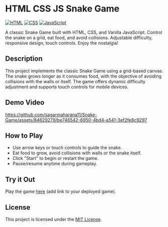 # HTML CSS JS Snake Game

[![HTML](https://img.shields.io/badge/Language-HTML-orange)](https://www.w3.org/html/)
[![CSS](https://img.shields.io/badge/Language-CSS-blue)](https://www.w3.org/Style/CSS/)
[![JavaScript](https://img.shields.io/badge/Language-JavaScript-yellow)](https://developer.mozilla.org/en-US/docs/Web/JavaScript)

A classic Snake Game built with HTML, CSS, and Vanilla JavaScript. Control the snake on a grid, eat food, and avoid collisions. Adjustable difficulty, responsive design, touch controls. Enjoy the nostalgia!

## Description

This project implements the classic Snake Game using a grid-based canvas. The snake grows longer as it consumes food, with the objective of avoiding collisions with the walls or itself. The game offers dynamic difficulty adjustment and supports touch controls for mobile devices.

## Demo Video

https://github.com/sagarmaharana11/Snake-Game/assets/84629279/be746542-6950-4bd4-a541-3ef2fe8c9297


## How to Play

- Use arrow keys or touch controls to guide the snake.
- Eat food to grow, avoid collisions with walls or the snake itself.
- Click "Start" to begin or restart the game.
- Pause/resume anytime during gameplay.

## Try it Out

Play the game [here](#) (add link to your deployed game).

## License

This project is licensed under the [MIT License](LICENSE).
